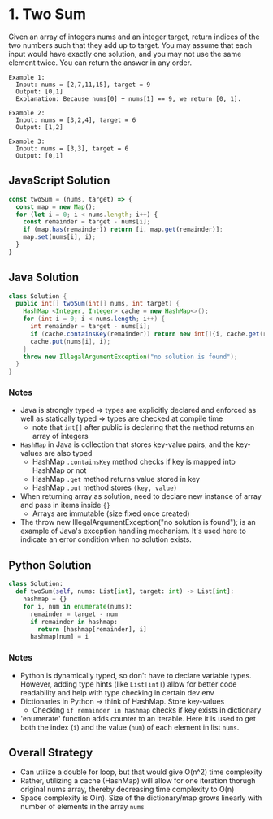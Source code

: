 # 1. Two Sum
Given an array of integers nums and an integer target, return indices of the two numbers such that they add up to target.
You may assume that each input would have exactly one solution, and you may not use the same element twice.
You can return the answer in any order.

```
Example 1:
  Input: nums = [2,7,11,15], target = 9
  Output: [0,1]
  Explanation: Because nums[0] + nums[1] == 9, we return [0, 1].

Example 2:
  Input: nums = [3,2,4], target = 6
  Output: [1,2]

Example 3:
  Input: nums = [3,3], target = 6
  Output: [0,1]
```

## JavaScript Solution
```javascript
const twoSum = (nums, target) => {
  const map = new Map();
  for (let i = 0; i < nums.length; i++) {
    const remainder = target - nums[i];
    if (map.has(remainder)) return [i, map.get(remainder)];
    map.set(nums[i], i);
  }
}
```

## Java Solution
```java
class Solution {
  public int[] twoSum(int[] nums, int target) {
    HashMap <Integer, Integer> cache = new HashMap<>();
    for (int i = 0; i < nums.length; i++) {
      int remainder = target - nums[i];
      if (cache.containsKey(remainder)) return new int[]{i, cache.get(remainder)};
      cache.put(nums[i], i);
    }
    throw new IllegalArgumentException("no solution is found");
  }
}
```
### Notes
- Java is strongly typed => types are explicitly declared and enforced as well as statically typed => types are checked at compile time
  - note that `int[]` after public is declaring that the method returns an array of integers
- `HashMap` in Java is collection that stores key-value pairs, and the key-values are also typed
  - HashMap `.containsKey` method checks if key is mapped into HashMap or not
  - HashMap `.get` method returns value stored in key
  - HashMap `.put` method stores `(key, value)`
- When returning array as solution, need to declare new instance of array and pass in items inside `{}`
  - Arrays are immutable (size fixed once created)
- The throw new IllegalArgumentException("no solution is found"); is an example of Java's exception handling mechanism. It's used here to indicate an error condition when no solution exists.

## Python Solution
```python
class Solution:
  def twoSum(self, nums: List[int], target: int) -> List[int]:
    hashmap = {}
    for i, num in enumerate(nums):
      remainder = target - num
      if remainder in hashmap:
        return [hashmap[remainder], i]
      hashmap[num] = i
```
### Notes
- Python is dynamically typed, so don't have to declare variable types. However, adding type hints (like `List[int]`) allow for better code readability and help with type checking in certain dev env
- Dictionaries in Python -> think of HashMap. Store key-values
  - Checking `if remainder in hashmap` checks if key exists in dictionary
- 'enumerate' function adds counter to an iterable. Here it is used to get both the index (`i`) and the value (`num`) of each element in list `nums`.

## Overall Strategy
- Can utilize a double for loop, but that would give O(n^2) time complexity
- Rather, utilizing a cache (HashMap) will allow for one iteration thorugh original nums array, thereby decreasing time complexity to O(n)
- Space complexity is O(n). Size of the dictionary/map grows linearly with number of elements in the array `nums`